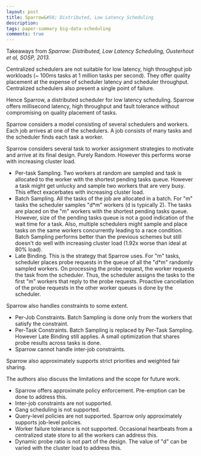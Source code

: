 ```yaml
---
layout: post
title: Sparrow&#58; Distributed, Low Latency Scheduling
description:
tags: paper-summary big-data-scheduling
comments: true
---
```


Takeaways from *Sparrow: Distributed, Low Latency Scheduling, Ousterhout et al, SOSP, 2013.*

Centralized schedulers are not suitable for low latency, high throughput job workloads (~ 100ms tasks at 1 million tasks per second). They offer quality placement at the expense of scheduler latency and scheduler throughput. Centralized schedulers also present a single point of failure.  

Hence Sparrow, a distributed scheduler for low latency scheduling. Sparrow offers millisecond latency, high throughput and fault tolerance without compromising on quality placement of tasks.  

Sparrow considers a model consisting of several schedulers and workers. Each job arrives at one of the schedulers. A job consists of many tasks and the scheduler finds each task a worker. 

Sparrow considers several task to worker assignment strategies to motivate and arrive at its final design.
Purely Random. However this performs worse with increasing cluster load.  

- Per-task Sampling. Two workers at random are sampled and task is allocated to the worker with the shortest pending tasks queue. However a task might get unlucky and sample two workers that are very busy. This effect exacerbates with increasing cluster load.
- Batch Sampling. All the tasks of the job are allocated in a batch. For "m" tasks the scheduler samples "d*m" workers (d is typically 2). The tasks are placed on the "m" workers with the shortest pending tasks queue. However, size of the pending tasks queue is not a good indication of the wait time for a task. Also, multiple schedulers might sample and place tasks on the same workers concurrently leading to a race condition. Batch Sampling performs better than the previous schemes but still doesn't do well with increasing cluster load (1.92x worse than ideal at 80% load).
- Late Binding. This is the strategy that Sparrow uses. For "m" tasks, scheduler places probe requests in the queue of all the "d*m" randomly sampled workers. On processing the probe request, the worker requests the task from the scheduler. Thus, the scheduler assigns the tasks to the first "m" workers that reply to the probe requests. Proactive cancellation of the probe requests in the other worker queues is done by the scheduler.  

Sparrow also handles constraints to some extent.  

- Per-Job Constraints. Batch Sampling is done only from the workers that satisfy the constraint.
- Per-Task Constraints. Batch Sampling is replaced by Per-Task Sampling. However Late Binding still applies. A small optimization that shares probe results across tasks is done.
- Sparrow cannot handle inter-job constraints.

Sparrow also approximately supports strict priorities and weighted fair sharing.

The authors also discuss the limitations and the scope for future work.

- Sparrow offers approximate policy enforcement. Pre-emption can be done to address this.
- Inter-job constraints are not supported.
- Gang scheduling is not supported.
- Query-level policies are not supported. Sparrow only approximately supports job-level policies.
- Worker failure tolerance is not supported. Occasional heartbeats from a centralized state store to all the workers can address this.
- Dynamic probe ratio is not part of the design. The value of "d" can be varied with the cluster load to address this.